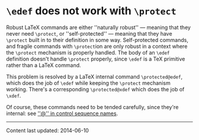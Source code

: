 # `\edef` does not work with `\protect`

Robust LaTeX commands are either ''naturally robust''&nbsp;&mdash; meaning that
they never need `\protect`, or ''self-protected''&nbsp;&mdash; meaning that
they have `\protect` built in to their definition in some
way.  Self-protected commands, and fragile commands with
`\protect`ion are only robust in a context where the `\protect`
mechanism is properly handled.  The body of an `\edef` definition
doesn't handle `\protect` properly, since `\edef` is a TeX
primitive rather than a LaTeX command.

This problem is resolved by a LaTeX internal command
`\protected@edef`, which does the job of `\edef` while keeping the
`\protect` mechanism working.  There's a corresponding
`\protected@xdef` which does the job of `\xdef`.

Of course, these commands need to be tended carefully, since they're
internal: see [''@'' in control sequence names](./FAQ-atsigns.html).


----

Content last updated: 2014-06-10
